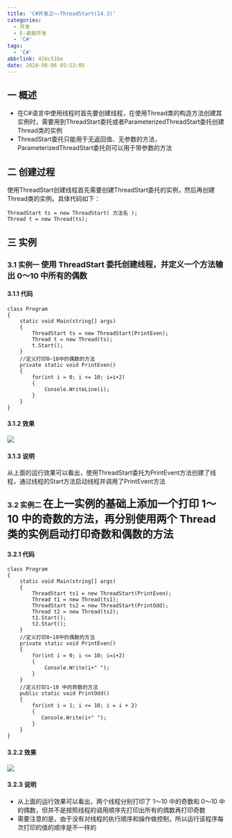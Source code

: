 ```yaml
---
title: 'C#开发之——ThreadStart(14.3)'
categories:
  - 开发
  - E-桌面开发
  - 'C#'
tags:
  - 'C#'
abbrlink: 426c51be
date: 2020-08-06 05:53:05
---
```

## 一 概述

* 在C#语言中使用线程时首先要创建线程，在使用Thread类的构造方法创建其实例时，需要用到ThreadStart委托或者ParameterizedThreadStart委托创建Thread类的实例
* ThreadStart委托只能用于无返回值、无参数的方法，ParameterizedThreadStart委托则可以用于带参数的方法

<!--more-->

## 二 创建过程

使用ThreadStart创建线程首先需要创建ThreadStart委托的实例，然后再创建Thread类的实例。具体代码如下：

```
ThreadStart ts = new ThreadStart( 方法名 );
Thread t = new Thread(ts);
```

## 三 实例

### 3.1 实例一 <font size=4> 使用 ThreadStart 委托创建线程，并定义一个方法输出 0〜10 中所有的偶数 </font>

#### 3.1.1 代码

```
class Program
{
    static void Main(string[] args)
    {
        ThreadStart ts = new ThreadStart(PrintEven);
        Thread t = new Thread(ts);
        t.Start();
    }
    //定义打印0~10中的偶数的方法
    private static void PrintEven()
    {
        for(int i = 0; i <= 10; i=i+2)
        {
            Console.WriteLine(i);
        }
    }
}
```
#### 3.1.2 效果
![][1]
#### 3.1.3 说明

从上面的运行效果可以看出，使用ThreadStart委托为PrintEvent方法创建了线程，通过线程的Start方法启动线程并调用了PrintEvent方法

### 3.2 实例二 <font size=5> 在上一实例的基础上添加一个打印 1〜10 中的奇数的方法，再分别使用两个 Thread 类的实例启动打印奇数和偶数的方法 </font>

#### 3.2.1 代码

```
class Program
{
    static void Main(string[] args)
    {
        ThreadStart ts1 = new ThreadStart(PrintEven);
        Thread t1 = new Thread(ts1);
        ThreadStart ts2 = new ThreadStart(PrintOdd);
        Thread t2 = new Thread(ts2);
        t1.Start();
        t2.Start();
    }
    //定义打印0~10中的偶数的方法
    private static void PrintEven()
    {
        for(int i = 0; i <= 10; i=i+2)
        {
            Console.Write(i+" ");
        }
    }
    //定义打印1~10 中的奇数的方法
    public static void PrintOdd()
    {
        for(int i = 1; i <= 10; i = i + 2)
        {
           Console.Write(i+" ");
        }
    }
}
```

#### 3.2.2 效果
![][2]

#### 3.2.3 说明

*  从上面的运行效果可以看出，两个线程分别打印了 1〜10 中的奇数和 0〜10 中的偶数，但并不是按照线程的调用顺序先打印出所有的偶数再打印奇数 
*  需要注意的是，由于没有对线程的执行顺序和操作做控制，所以运行该程序每次打印的值的顺序是不一样的 




[1]:https://cdn.jsdelivr.net/gh/PGzxc/CDN@master/blog-image/csharp-thread-start-evenum.png
[2]:https://cdn.jsdelivr.net/gh/PGzxc/CDN@master/blog-image/csharp-thread-print-eveandodd.png